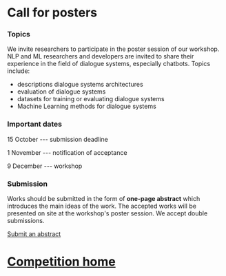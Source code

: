 # Call for posters

### Topics

We invite researchers to participate in the poster session of our workshop. NLP and ML researchers and developers are invited to share their experience in the field of dialogue systems, especially chatbots. Topics include:

- descriptions dialogue systems architectures
- evaluation of dialogue systems
- datasets for training or evaluating dialogue systems
- Machine Learning methods for dialogue systems

### Important dates

15 October --- submission deadline

1 November --- notification of acceptance

9 December --- workshop

### Submission

Works should be submitted in the form of __one-page abstract__ which introduces the main ideas of the work. The accepted works will be presented on site at the workshop's poster session.
We accept double submissions.

[Submit an abstract](https://easychair.org/conferences/?conf=convai2017)


# [Competition home](http://convai.io)
